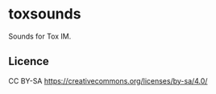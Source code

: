 toxsounds
=========

Sounds for Tox IM.


Licence
-------

CC BY-SA
https://creativecommons.org/licenses/by-sa/4.0/

